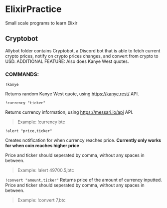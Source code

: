 # ElixirPractice

Small scale programs to learn Elixir

## Cryptobot
Allybot folder contains Cryptobot, a Discord bot that is able to fetch current crypto prices, notify on crypto prices changes, and convert from crypto to USD. 
ADDITIONAL FEATURE: Also does Kanye West quotes. 

### COMMANDS:

 ```!kanye```
 
 Returns random Kanye West quote, using https://kanye.rest/ API.



 ```!currency "ticker"```
 
 Returns currency information, using https://messari.io/api API.
 > Example: !currency btc



```!alert "price,ticker"```

Creates notification for when currency reaches price. **Currently only works for when coin reaches higher price**

Price and ticker should seperated by comma, without any spaces in between. 
> Example: !alert 49700.5,btc


```!convert "amount,ticker"```
Returns price of the amount of currency inputted.
Price and ticker should seperated by comma, without any spaces in between. 
> Example: !convert 7,btc

